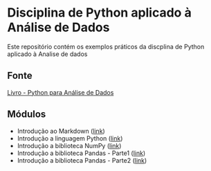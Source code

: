 # Disciplina de Python aplicado à Análise de Dados

Este repositório contém os exemplos práticos da discplina de Python aplicado à Analise de dados

## Fonte
[Livro - Python para Análise de Dados](https://novatec.com.br/livros/python-para-analise-de-dados/)

## Módulos
- Introdução ao Markdown ([link](https://github.com/waltercoan/PythonAnaliseDados/blob/main/001-Python-AnaliseDados.ipynb))
- Introdução a linguagem Python ([link](https://github.com/waltercoan/PythonAnaliseDados/blob/main/002-Python-AnaliseDados.ipynb))
- Introdução a biblioteca NumPy ([link](https://github.com/waltercoan/PythonAnaliseDados/blob/main/003-Python-AnaliseDados-NumPy.ipynb))
- Introdução a biblioteca Pandas - Parte1 ([link](https://github.com/waltercoan/PythonAnaliseDados/blob/main/004-Python-AnaliseDados-Pandas-Parte1.ipynb))
- Introdução a biblioteca Pandas - Parte2 ([link](https://github.com/waltercoan/PythonAnaliseDados/blob/main/004-Python-AnaliseDados-Pandas-Parte2.ipynb))

